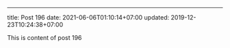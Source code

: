 ---
title: Post 196
date: 2021-06-06T01:10:14+07:00
updated: 2019-12-23T10:24:38+07:00

This is content of post 196